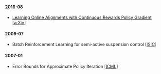 #### 2016-08

- [Learning Online Alignments with Continuous Rewards Policy Gradient](notes/online-alignments-pg.md) [[arXiv](https://arxiv.org/abs/1608.01281)]

#### 2009-07

- Batch Reinforcement Learning for semi-active suspension control [[ISIC](http://ieeexplore.ieee.org/abstract/document/5281070)]

#### 2007-01

- Error Bounds for Approximate Policy Iteration [[ICML](http://machinelearning.wustl.edu/mlpapers/paper_files/icml2003_Munos03.pdf)] 
